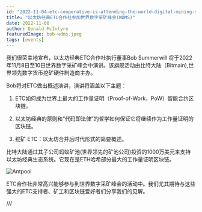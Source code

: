 ```yaml
---
id: "2022-11-04-etc-cooperative-is-attending-the-world-digital-mining-summit-wdms-cn"
title: "以太坊经典ETC合作社参加世界数字采矿峰会(WDMS)"
date: 2022-11-08
author: Donald McIntyre
featuredImage: bob-wdms.jpeg
tags: [events]
---
```


我们很荣幸地宣布，以太坊经典ETC合作社执行董事Bob Summerwill 将于2022年11月8日至10日世界数字采矿峰会中演讲。该旗舰活动由比特大陆（Bitmain),世界领先数字货币挖矿硬件制造商主办。

Bob将对ETC做出概述演讲，演讲将涵盖以下主题：

1. ETC如何成为世界上最大的工作量证明（Proof-of-Work，PoW）智能合约区块链。

2. 以太坊经典的原则和“代码即法律”的哲学如何保证它将继续作为工作量证明的区块链。

3. 挖矿 ETC：以太坊合并后时代形式的简要概述。 

比特大陆通过其子公司蚂蚁矿池(世界领先的矿池公司)投资的1000万美元来支持以太坊经典生态系统。它现在是ETH哈希部分最大的工作量证明区块链。

![Antpool](/bob_antpool.jpg)

ETC合作社非常高兴能够参与到世界数字采矿峰会的活动中。我们尤其期待与这些强大的ETC支持者、矿工和区块链爱好者们分享我们的见解。

///
